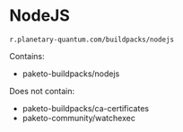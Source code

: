 # NodeJS

```
r.planetary-quantum.com/buildpacks/nodejs
```

Contains:

 - paketo-buildpacks/nodejs

 Does not contain:

- paketo-buildpacks/ca-certificates
 - paketo-community/watchexec